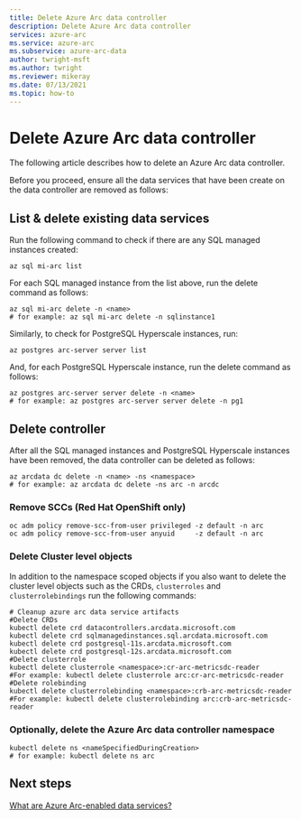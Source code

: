 ```yaml
---
title: Delete Azure Arc data controller
description: Delete Azure Arc data controller
services: azure-arc
ms.service: azure-arc
ms.subservice: azure-arc-data
author: twright-msft
ms.author: twright
ms.reviewer: mikeray
ms.date: 07/13/2021
ms.topic: how-to
---
```


# Delete Azure Arc data controller

The following article describes how to delete an Azure Arc data controller.

Before you proceed, ensure all the data services that have been create on the data controller are removed as follows:

## List & delete existing data services

Run the following command to check if there are any SQL managed instances created:

```azurecli
az sql mi-arc list
```

For each SQL managed instance from the list above, run the delete command as follows:

```azurecli
az sql mi-arc delete -n <name>
# for example: az sql mi-arc delete -n sqlinstance1
```

Similarly, to check for PostgreSQL Hyperscale instances, run:

```azurecli
az postgres arc-server server list
```

And, for each PostgreSQL Hyperscale instance, run the delete command as follows:

```azurecli
az postgres arc-server server delete -n <name>
# for example: az postgres arc-server server delete -n pg1
```

## Delete controller

After all the SQL managed instances and PostgreSQL Hyperscale instances have been removed, the data controller can be deleted as follows:

```azurecli
az arcdata dc delete -n <name> -ns <namespace>
# for example: az arcdata dc delete -ns arc -n arcdc
```

### Remove SCCs (Red Hat OpenShift only)

```console
oc adm policy remove-scc-from-user privileged -z default -n arc
oc adm policy remove-scc-from-user anyuid     -z default -n arc
```

### Delete Cluster level objects

In addition to the namespace scoped objects if you also want to delete the cluster level objects such as the CRDs, `clusterroles` and `clusterrolebindings` run the following commands:

```console
# Cleanup azure arc data service artifacts
#Delete CRDs
kubectl delete crd datacontrollers.arcdata.microsoft.com 
kubectl delete crd sqlmanagedinstances.sql.arcdata.microsoft.com 
kubectl delete crd postgresql-11s.arcdata.microsoft.com 
kubectl delete crd postgresql-12s.arcdata.microsoft.com
#Delete clusterrole
kubectl delete clusterrole <namespace>:cr-arc-metricsdc-reader
#For example: kubectl delete clusterrole arc:cr-arc-metricsdc-reader
#Delete rolebinding
kubectl delete clusterrolebinding <namespace>:crb-arc-metricsdc-reader
#For example: kubectl delete clusterrolebinding arc:crb-arc-metricsdc-reader
```

### Optionally, delete the Azure Arc data controller namespace


```console
kubectl delete ns <nameSpecifiedDuringCreation>
# for example: kubectl delete ns arc
```

## Next steps

[What are Azure Arc-enabled data services?](overview.md)
